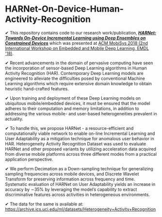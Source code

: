 # HARNet-On-Device-Human-Activity-Recognition

✔ This repository contains code to our research work/publication, ***[HARNet: Towards On-Device Incremental Learning using Deep Ensembles on Constrained Devices](https://www.sigmobile.org/mobisys/2018/workshops/deepmobile18/papers/HARNet.pdf)*** which was presented at [ACM MobiSys 2018 (2nd International Workshop on Embedded and Mobile Deep Learning, EMDL '18)](https://www.sigmobile.org/mobisys/2018/workshops/deepmobile18/).

✔ Recent advancements in the domain of pervasive computing have seen the incorporation of sensor-based Deep Learning algorithms in Human Activity Recognition (HAR). Contemporary Deep Learning models are engineered to alleviate the difficulties posed by conventional Machine Learning algorithms which require extensive domain knowledge to obtain heuristic hand-crafted features.

✔ Upon training and deployment of these Deep Learning models on ubiquitous mobile/embedded devices, it must be ensured that the model adheres to their computation and memory limitations, in addition to addressing the various mobile- and user-based heterogeneities prevalent in actuality.

✔ To handle this, we propose HARNet - a resource-efficient and computationally viable network to enable on-line Incremental Learning and User Adaptability as a mitigation technique for anomalous user behavior in HAR. Heterogeneity Activity Recognition Dataset was used to evaluate HARNet and other proposed variants by utilizing acceleration data acquired from diverse mobile platforms across three different modes from a practical application perspective.

✔ We perform Decimation as a Down-sampling technique for generalizing sampling frequencies across mobile devices, and Discrete Wavelet Transform for preserving information across frequency and time. Systematic evaluation of HARNet on User Adaptability yields an increase in accuracy by ∼35% by leveraging the model’s capability to extract discriminative features across activities in heterogeneous environments.

✔ The data for the same is available at: https://archive.ics.uci.edu/ml/datasets/Heterogeneity+Activity+Recognition
